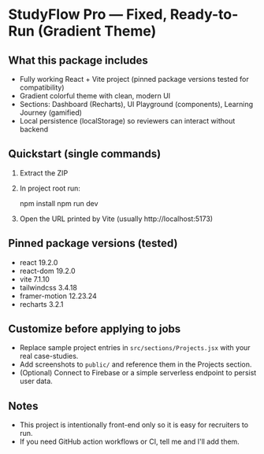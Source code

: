 # StudyFlow Pro — Fixed, Ready-to-Run (Gradient Theme)

## What this package includes
- Fully working React + Vite project (pinned package versions tested for compatibility)
- Gradient colorful theme with clean, modern UI
- Sections: Dashboard (Recharts), UI Playground (components), Learning Journey (gamified)
- Local persistence (localStorage) so reviewers can interact without backend

## Quickstart (single commands)
1. Extract the ZIP
2. In project root run:

   npm install
   npm run dev

3. Open the URL printed by Vite (usually http://localhost:5173)

## Pinned package versions (tested)
- react 19.2.0
- react-dom 19.2.0
- vite 7.1.10
- tailwindcss 3.4.18
- framer-motion 12.23.24
- recharts 3.2.1

## Customize before applying to jobs
- Replace sample project entries in `src/sections/Projects.jsx` with your real case-studies.
- Add screenshots to `public/` and reference them in the Projects section.
- (Optional) Connect to Firebase or a simple serverless endpoint to persist user data.

## Notes
- This project is intentionally front-end only so it is easy for recruiters to run.
- If you need GitHub action workflows or CI, tell me and I'll add them.
